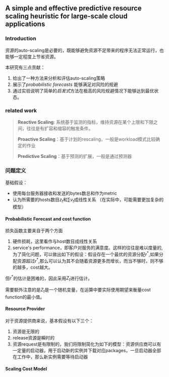## A simple and effective predictive resource scaling heuristic for large-scale cloud applications  

### Introduction

资源的auto-scaling是必要的，既能够避免资源不足带来的程序无法正常运行，也能够一定程度上节省资源。

本研究有三点贡献：

1. 给出了一种方法来分析和评估auto-scaling策略
2. 展示了*probabilistic forecasts* 能够满足对风险的规避
3. 通过实验说明了简单的*启发式*方法在极高的风险规避情况下能够达到最优状态。

### related work

> **Reactive Scaling**: 系统基于监测的指标，维持资源在某个上限和下限之间，往往是有扩容和缩容的触发条件。
>
> **Proactive Scaling**：基于计划的rescaling，一般是workload模式比较确定的作业
>
> **Predictive Scaling**：基于预测的扩展，一般是通过预测器

### 问题定义

基础假设：

- 使用每台服务器接收和发送的bytes数总和作为metric
- 认为所需要的hosts数目$z_t$和$\sum v_t$成线性关系
  （在实际中，可能需要更加复杂的模型）

#### Probabilistic Forecast  and cost function

损失函数主要来自于两个方面

1. 硬件损耗，这里看作与host数目成线性关系
2. service's performance，即客户对服务的满意度。这样的往往是难以度量的,为了简化问题，可以做出如下的假设：假设存在一个最优的资源分配$r^*$,如果分配资源超过$r^*$,那么可以认为其不会随着资源更多而增长，而当不够时，则不够的越多，cost越大。

但$r^*$的估计是困难的，因此采用$Z_t$进行估计。

需要额外注意的是$Z_t$是一个随机变量，在运算中要实际使用期望来衡量cost function的最小值。

#### Resource Provider

对于资源提供商来说，基本假设有以下三个：

1. 资源是无限的
2. release资源是瞬时的
3. 资源request是有限制的，我们将限制简化为如下的模型：资源供应商可以有一定量的启动器，用于启动新的实例并下载对应packages，一旦启动器全部在工作中，那么新实例需要等待启动器

#### Scaling Cost Model

